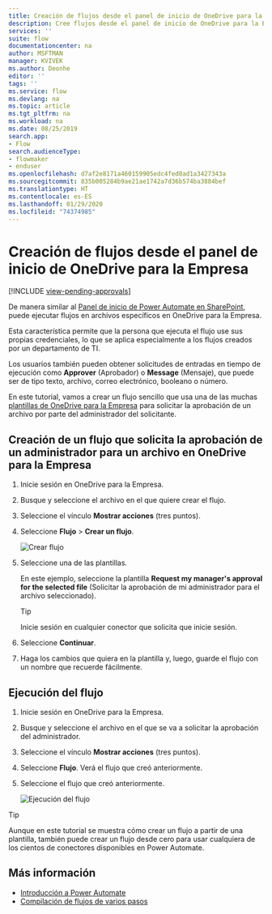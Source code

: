 ```yaml
---
title: Creación de flujos desde el panel de inicio de OneDrive para la Empresa | Microsoft Docs
description: Cree flujos desde el panel de inicio de OneDrive para la Empresa.
services: ''
suite: flow
documentationcenter: na
author: MSFTMAN
manager: KVIVEK
ms.author: Deonhe
editor: ''
tags: ''
ms.service: flow
ms.devlang: na
ms.topic: article
ms.tgt_pltfrm: na
ms.workload: na
ms.date: 08/25/2019
search.app:
- Flow
search.audienceType:
- flowmaker
- enduser
ms.openlocfilehash: d7af2e8171a460159905edc4fed0ad1a3427343a
ms.sourcegitcommit: 835b005284b9ae21ae1742a7d36b574ba3884bef
ms.translationtype: HT
ms.contentlocale: es-ES
ms.lasthandoff: 01/29/2020
ms.locfileid: "74374985"
---
```

# <a name="create-flows-from-the-onedrive-for-business-launch-panel"></a>Creación de flujos desde el panel de inicio de OneDrive para la Empresa
[!INCLUDE [view-pending-approvals](includes/cc-rebrand.md)]

De manera similar al [Panel de inicio de Power Automate en SharePoint](https://flow.microsoft.com/blog/introducing-flow-launch-panel-in-sharepoint-lists-and-libraries/), puede ejecutar flujos en archivos específicos en OneDrive para la Empresa. 

Esta característica permite que la persona que ejecuta el flujo use sus propias credenciales, lo que se aplica especialmente a los flujos creados por un departamento de TI. 

Los usuarios también pueden obtener solicitudes de entradas en tiempo de ejecución como **Approver** (Aprobador) o **Message** (Mensaje), que puede ser de tipo texto, archivo, correo electrónico, booleano o número.

En este tutorial, vamos a crear un flujo sencillo que usa una de las muchas [plantillas de OneDrive para la Empresa](https://flow.microsoft.com/search/?q=OneDrive) para solicitar la aprobación de un archivo por parte del administrador del solicitante.

## <a name="create-a-flow-that-requests-manager-approval-for-a-file-in-onedrive-for-business"></a>Creación de un flujo que solicita la aprobación de un administrador para un archivo en OneDrive para la Empresa

1. Inicie sesión en OneDrive para la Empresa.
1. Busque y seleccione el archivo en el que quiere crear el flujo.
1. Seleccione el vínculo **Mostrar acciones** (tres puntos).
1. Seleccione **Flujo** > **Crear un flujo**.

     ![Crear flujo](./media/onedrive-launch-panel/create-flow.png) 

1. Seleccione una de las plantillas.

    En este ejemplo, seleccione la plantilla **Request my manager's approval for the selected file** (Solicitar la aprobación de mi administrador para el archivo seleccionado).

     >[!TIP]
     >Inicie sesión en cualquier conector que solicita que inicie sesión.

1. Seleccione **Continuar**.
1. Haga los cambios que quiera en la plantilla y, luego, guarde el flujo con un nombre que recuerde fácilmente.

## <a name="run-the-flow"></a>Ejecución del flujo

1. Inicie sesión en OneDrive para la Empresa.
1. Busque y seleccione el archivo en el que se va a solicitar la aprobación del administrador.
1. Seleccione el vínculo **Mostrar acciones** (tres puntos).
1. Seleccione **Flujo**. Verá el flujo que creó anteriormente.
1. Seleccione el flujo que creó anteriormente.

     ![Ejecución del flujo](./media/onedrive-launch-panel/run-flow.png)


>[!TIP]
>Aunque en este tutorial se muestra cómo crear un flujo a partir de una plantilla, también puede crear un flujo desde cero para usar cualquiera de los cientos de conectores disponibles en Power Automate.

## <a name="learn-more"></a>Más información

- [Introducción a Power Automate](getting-started.md) 
- [Compilación de flujos de varios pasos](multi-step-logic-flow.md)
